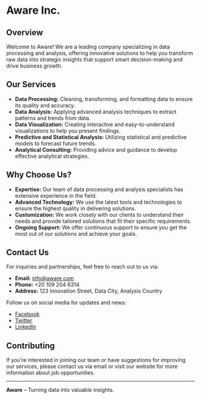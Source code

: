 # Aware Inc.

## Overview

Welcome to Aware! We are a leading company specializing in data processing and analysis, offering innovative solutions to help you transform raw data into strategic insights that support smart decision-making and drive business growth.

## Our Services

- **Data Processing:** Cleaning, transforming, and formatting data to ensure its quality and accuracy.
- **Data Analysis:** Applying advanced analysis techniques to extract patterns and trends from data.
- **Data Visualization:** Creating interactive and easy-to-understand visualizations to help you present findings.
- **Predictive and Statistical Analysis:** Utilizing statistical and predictive models to forecast future trends.
- **Analytical Consulting:** Providing advice and guidance to develop effective analytical strategies.

## Why Choose Us?

- **Expertise:** Our team of data processing and analysis specialists has extensive experience in the field.
- **Advanced Technology:** We use the latest tools and technologies to ensure the highest quality in delivering solutions.
- **Customization:** We work closely with our clients to understand their needs and provide tailored solutions that fit their specific requirements.
- **Ongoing Support:** We offer continuous support to ensure you get the most out of our solutions and achieve your goals.

## Contact Us

For inquiries and partnerships, feel free to reach out to us via:

- **Email:** info@aware.com
- **Phone:** +20 109 204 6314
- **Address:** 123 Innovation Street, Data City, Analysis Country

Follow us on social media for updates and news:

- [Facebook](https://facebook.com/aware)
- [Twitter](https://twitter.com/aware)
- [LinkedIn](https://linkedin.com/company/aware)

## Contributing

If you’re interested in joining our team or have suggestions for improving our services, please contact us via email or visit our website for more information about job opportunities.

---

**Aware** – Turning data into valuable insights.
